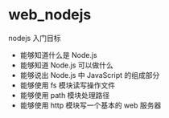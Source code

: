 # web_nodejs

nodejs 入门目标

- 能够知道什么是 Node.js
- 能够知道 Node.js 可以做什么
- 能够说出 Node.js 中 JavaScript 的组成部分
- 能够使用 fs 模块读写操作文件
- 能够使用 path 模块处理路径
- 能够使用 http 模块写一个基本的 web 服务器
